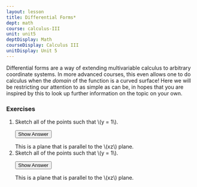 ```yaml
---
layout: lesson
title: Differential Forms*
dept: math
course: calculus-III
unit: unit5
deptDisplay: Math
courseDisplay: Calculus III
unitDisplay: Unit 5
---
```


Differential forms are a way of extending multivariable calculus to arbitrary coordinate systems. In more advanced courses, this even allows one to do calculus when the *domain* of the function is a curved surface! Here we will be restricting our attention to as simple as can be, in hopes that you are inspired by this to look up further information on the topic on your own.


### Exercises

<ol>
<li> <div> Sketch all of the points such that \(y = 1\). </div>

<button onclick="myFunction('answer2')" class="answerButton">Show Answer</button>
<div  id="answer2" class="answer">
This is a plane that is parallel to the \(xz\) plane. 
</div> </li>
<li> <div> Sketch all of the points such that \(y = 1\). </div>

<button onclick="myFunction('answer2')" class="answerButton">Show Answer</button>
<div  id="answer2" class="answer">
This is a plane that is parallel to the \(xz\) plane. 
</div> </li>
</ol>
